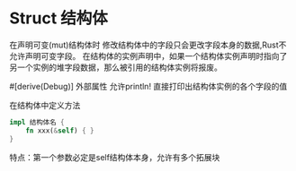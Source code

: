 # **Struct 结构体**
在声明可变(mut)结构体时 修改结构体中的字段只会更改字段本身的数据,Rust不允许声明可变字段。
在结构体的实例声明中，如果一个结构体实例声明时指向了另一个实例的堆字段数据，那么被引用的结构体实例将报废。  

#[derive(Debug)] 外部属性 允许println! 直接打印出结构体实例的各个字段的值   

在结构体中定义方法  
```Rust
impl 结构体名 {
    fn xxx(&self) { }
}
```
特点：第一个参数必定是self结构体本身，允许有多个拓展块  
